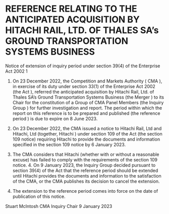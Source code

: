# REFERENCE RELATING TO THE ANTICIPATED ACQUISITION BY HITACHI RAIL, LTD. OF THALES SA’s GROUND TRANSPORTATION SYSTEMS BUSINESS

Notice of extension of inquiry period under section 39(4) of the Enterprise Act 2002 1

1. On 23 December 2022, the Competition and Markets Authority ( CMA ), in exercise of its duty under section 33(1) of the Enterprise Act 2002 (the Act ), referred the anticipated acquisition by Hitachi Rail, Ltd. of Thales SA’s Ground Transportation Systems Business (the Merger ) to its Chair for the constitution of a Group of CMA Panel Members (the Inquiry Group ) for further investigation and report. The period within which the report on this reference is to be prepared and published (the reference period ) is due to expire on 8 June 2023.

2. On 23 December 2022, the CMA issued a notice to Hitachi Rail, Ltd and Hitachi, Ltd (together, Hitachi ) under section 109 of the Act (the section 109 notice) requiring Hitachi to provide the documents and information specified in the section 109 notice by 6 January 2023.

3. The CMA considers that Hitachi (whether with or without a reasonable excuse) has failed to comply with the requirements of the section 109 notice. 4. On 9 January 2023, the Inquiry Group decided pursuant to section 39(4) of the Act that the reference period should be extended until Hitachi provides the documents and information to the satisfaction of the CMA, or the CMA publishes its decision to cancel the extension.

4. The extension to the reference period comes into force on the date of publication of this notice.


Stuart McIntosh CMA Inquiry Chair 9 January 2023